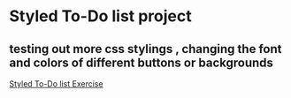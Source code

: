 # Styled To-Do list project
## testing out more css stylings , changing the font and colors of different buttons or backgrounds
<a href="https://bermudaog.github.io/Styled-To-Do-list/"> Styled To-Do list Exercise </a>
